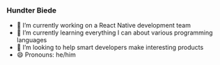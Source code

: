 ### Hundter Biede
- 🔭 I’m currently working on a React Native development team
- 🌱 I’m currently learning everything I can about various programming languages
- 🤔 I’m looking to help smart developers make interesting products
- 😄 Pronouns: he/him
